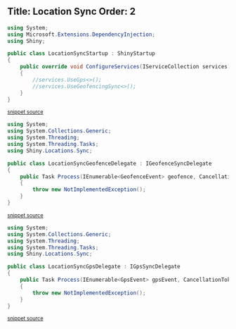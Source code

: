 <!--
This file was generate by MarkdownSnippets.
Source File: /input/docs/appservices/locsync.source.md
To change this file edit the source file and then re-run the generation using either the dotnet global tool (https://github.com/SimonCropp/MarkdownSnippets#markdownsnippetstool) or using the api (https://github.com/SimonCropp/MarkdownSnippets#running-as-a-unit-test).
-->
Title: Location Sync
Order: 2
---

<!-- snippet: LocationSyncStartup.cs -->
```cs
using System;
using Microsoft.Extensions.DependencyInjection;
using Shiny;

public class LocationSyncStartup : ShinyStartup
{
    public override void ConfigureServices(IServiceCollection services)
    {
        //services.UseGps<>();
        //services.UseGeofencingSync<>();
    }
}

```
<sup>[snippet source](/src/Snippets/LocationSyncStartup.cs#L1-L13)</sup>
<!-- endsnippet -->

<!-- snippet: LocationSyncGeofenceDelegate.cs -->
```cs
using System;
using System.Collections.Generic;
using System.Threading;
using System.Threading.Tasks;
using Shiny.Locations.Sync;

public class LocationSyncGeofenceDelegate : IGeofenceSyncDelegate
{
    public Task Process(IEnumerable<GeofenceEvent> geofence, CancellationToken cancelToken)
    {
        throw new NotImplementedException();
    }
}
```
<sup>[snippet source](/src/Snippets/LocationSyncGeofenceDelegate.cs#L1-L13)</sup>
<!-- endsnippet -->

<!-- snippet: LocationSyncGpsDelegate.cs -->
```cs
using System;
using System.Collections.Generic;
using System.Threading;
using System.Threading.Tasks;
using Shiny.Locations.Sync;

public class LocationSyncGpsDelegate : IGpsSyncDelegate
{
    public Task Process(IEnumerable<GpsEvent> gpsEvent, CancellationToken cancelToken)
    {
        throw new NotImplementedException();
    }
}
```
<sup>[snippet source](/src/Snippets/LocationSyncGpsDelegate.cs#L1-L13)</sup>
<!-- endsnippet -->
